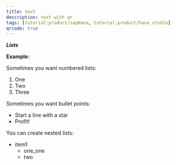 ```yaml
---
title: text
description: text with qr
tags: [tutorial:product/sapHana, tutorial:product/hana_studio]
qrcode: true
---
```

***Lists***

  **Example:** 
  
Sometimes you want numbered lists:

1. One
2. Two 
3. Three

Sometimes you want bullet points:

* Start a line with a star
* Profit!

You can create nested lists: 

* item1
    * one_one
    * two
